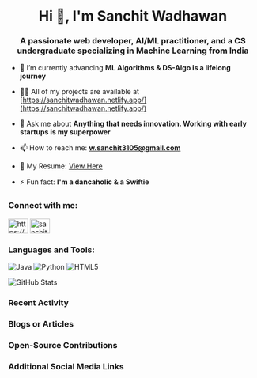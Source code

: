 <h1 align="center">Hi 👋, I'm Sanchit Wadhawan</h1>
<h3 align="center">A passionate web developer, AI/ML practitioner, and a CS undergraduate specializing in Machine Learning from India</h3>

- 🌱 I’m currently advancing **ML Algorithms & DS-Algo is a lifelong journey**

- 👨‍💻 All of my projects are available at [https://sanchitwadhawan.netlify.app/](https://sanchitwadhawan.netlify.app/)

- 💬 Ask me about **Anything that needs innovation. Working with early startups is my superpower**

- 📫 How to reach me: **w.sanchit3105@gmail.com**

- 📄 My Resume: [View Here](https://drive.google.com/file/d/1JWV13aPbp7RK4mrubprrnMTXmk1rzKiY/view?usp=sharing)

- ⚡ Fun fact: **I'm a dancaholic & a Swiftie**

<h3 align="left">Connect with me:</h3>
<p align="left">
<a href="https://linkedin.com/in/https://www.linkedin.com/in/sanchitwadhawan/" target="_blank"><img align="center" src="https://raw.githubusercontent.com/rahuldkjain/github-profile-readme-generator/master/src/images/icons/Social/linked-in-alt.svg" alt="https://www.linkedin.com/in/sanchitwadhawan/" height="30" width="40" /></a>
<a href="https://instagram.com/sanchitwadhawan" target="_blank"><img align="center" src="https://raw.githubusercontent.com/rahuldkjain/github-profile-readme-generator/master/src/images/icons/Social/instagram.svg" alt="sanchitwadhawan" height="30" width="40" /></a>
</p>

<h3 align="left">Languages and Tools:</h3>
<p align="left"> 
  <img src="https://img.shields.io/badge/Java-007396?logo=java&logoColor=white&style=flat" alt="Java">
  <img src="https://img.shields.io/badge/Python-3776AB?logo=python&logoColor=white&style=flat" alt="Python">
  <img src="https://img.shields.io/badge/HTML5-E34F26?logo=html5&logoColor=white&style=flat" alt="HTML5">
  <!-- Add more skills badges here -->
</p>

![GitHub Stats](https://github-readme-stats.vercel.app/api?username=SanchitWadhawan&show_icons=true&theme=dark)

### Recent Activity

<!-- Add your recent GitHub activity here -->

### Blogs or Articles

<!-- Add your recent blog posts or articles here -->

### Open-Source Contributions

<!-- Add information about your open-source contributions or link to repositories -->

### Additional Social Media Links

<!-- Add links to your additional social media profiles -->

